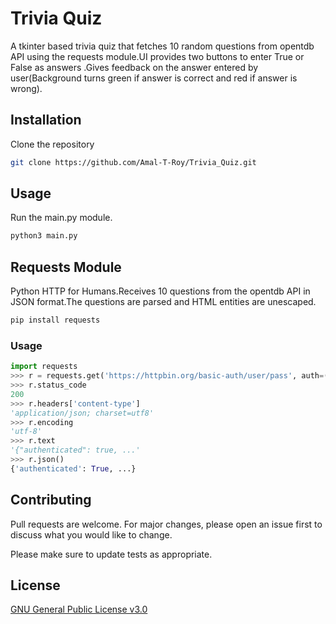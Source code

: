 # Trivia Quiz

A tkinter based trivia quiz that fetches 10 random questions from opentdb API using the requests module.UI provides two buttons to enter True or False as answers .Gives feedback on the answer entered by user(Background turns green if answer is correct and red  if answer  is  wrong).

## Installation

Clone the repository

```bash
git clone https://github.com/Amal-T-Roy/Trivia_Quiz.git
```

## Usage
Run the main.py module.

```bash
python3 main.py
```



## Requests Module
Python HTTP for Humans.Receives 10 questions from the opentdb API in JSON format.The questions are parsed and HTML entities are unescaped.
```bash
pip install requests
```
### Usage
```python
import requests
>>> r = requests.get('https://httpbin.org/basic-auth/user/pass', auth=('user', 'pass'))
>>> r.status_code
200
>>> r.headers['content-type']
'application/json; charset=utf8'
>>> r.encoding
'utf-8'
>>> r.text
'{"authenticated": true, ...'
>>> r.json()
{'authenticated': True, ...}
```

## Contributing

Pull requests are welcome. For major changes, please open an issue first
to discuss what you would like to change.

Please make sure to update tests as appropriate.

## License

[GNU General Public License v3.0
](https://github.com/Amal-T-Roy/Trivia_Quiz/blob/main/LICENSE)
